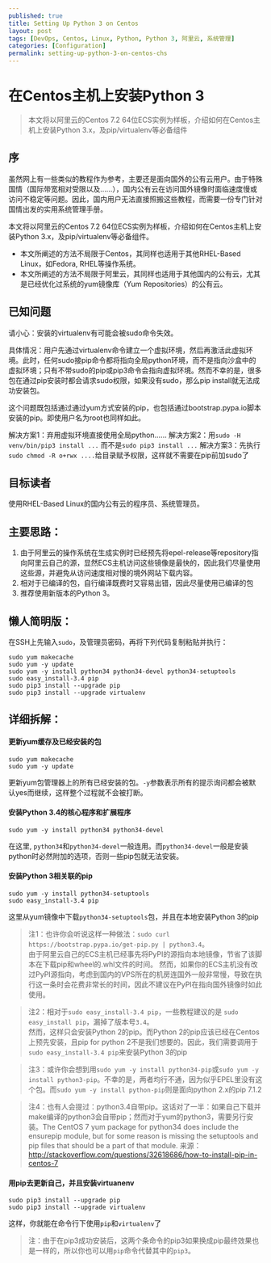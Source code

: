 ```yaml
---
published: true
title: Setting Up Python 3 on Centos
layout: post
tags: [DevOps, Centos, Linux, Python, Python 3, 阿里云, 系统管理]
categories: [Configuration]
permalink: setting-up-python-3-on-centos-chs
---
```

# 在Centos主机上安装Python 3

> 本文将以阿里云的Centos 7.2 64位ECS实例为样板，介绍如何在Centos主机上安装Python 3.x，及pip/virtualenv等必备组件

## 序

虽然网上有一些类似的教程作为参考，主要还是面向国外的公有云用户。由于特殊国情（国际带宽相对受限以及……），国内公有云在访问国外镜像时面临速度慢或访问不稳定等问题。因此，国内用户无法直接照搬这些教程，而需要一份专门针对国情出发的实用系统管理手册。

本文将以阿里云的Centos 7.2 64位ECS实例为样板，介绍如何在Centos主机上安装Python 3.x，及pip/virtualenv等必备组件。
* 本文所阐述的方法不局限于Centos，其同样也适用于其他RHEL-Based Linux，如Fedora, RHEL等操作系统。
* 本文所阐述的方法不局限于阿里云，其同样也适用于其他国内的公有云，尤其是已经优化过系统的yum镜像库（Yum Repositories）的公有云。

## 已知问题

请小心：安装的virtualenv有可能会被sudo命令失效。

具体情况：用户先通过virtualenv命令建立一个虚拟环境，然后再激活此虚拟环境。此时，任何sudo接pip命令都将指向全局python环境，而不是指向沙盒中的虚拟环境；只有不带sudo的pip或pip3命令会指向虚拟环境。然而不幸的是，很多包在通过pip安装时都会请求sudo权限，如果没有sudo，那么pip install就无法成功安装包。

这个问题既包括通过通过yum方式安装的pip，也包括通过bootstrap.pypa.io脚本安装的pip。即使用户名为root也同样如此。

解决方案1：弃用虚拟环境直接使用全局python…… 
解决方案2：用`sudo -H venv/bin/pip3 install ...` 而不是`sudo pip3 install ...`
解决方案3：先执行`sudo chmod -R o+rwx ....`给目录赋予权限，这样就不需要在pip前加sudo了

## 目标读者

使用RHEL-Based Linux的国内公有云的程序员、系统管理员。

## 主要思路：
1. 由于阿里云的操作系统在生成实例时已经预先将epel-release等repository指向阿里云自己的源，显然ECS主机访问这些镜像是最快的，因此我们尽量使用这些源，并避免从访问速度相对慢的境外网站下载内容。
2. 相对于已编译的包，自行编译既费时又容易出错，因此尽量使用已编译的包
3. 推荐使用新版本的Python 3。

## 懒人简明版：

在SSH上先输入`sudo`，及管理员密码，再将下列代码复制粘贴并执行：

    sudo yum makecache
    sudo yum -y update
    sudo yum -y install python34 python34-devel python34-setuptools
    sudo easy_install-3.4 pip
    sudo pip3 install --upgrade pip
    sudo pip3 install --upgrade virtualenv


## 详细拆解：

#### 更新yum缓存及已经安装的包

    sudo yum makecache
    sudo yum -y update

更新yum包管理器上的所有已经安装的包。`-y`参数表示所有的提示询问都会被默认yes而继续，这样整个过程就不会被打断。

#### 安装Python 3.4的核心程序和扩展程序

    sudo yum -y install python34 python34-devel 

在这里, `python34`和`python34-devel`一般连用。而`python34-devel`一般是安装python时必然附加的选项，否则一些pip包就无法安装。


#### 安装Python 3相关联的pip

    sudo yum -y install python34-setuptools
    sudo easy_install-3.4 pip

这里从yum镜像中下载`python34-setuptools`包，并且在本地安装Python 3的pip    
    
> 注1：也许你会听说这样一种做法：`sudo curl https://bootstrap.pypa.io/get-pip.py | python3.4`。<br />
> 由于阿里云自己的ECS主机已经事先将PyPI的源指向本地镜像，节省了该脚本在下载pip和wheel的.whl文件的时间。
> 然而，如果你的ECS主机没有改过PyPI源指向，考虑到国内的VPS所在的机房连国外一般非常慢，导致在执行这一条时会花费非常长的时间，因此不建议在PyPI在指向国外镜像时如此使用。

> 注2：相对于`sudo easy_install-3.4 pip`，一些教程建议的是 `sudo easy_install pip`，漏掉了版本号`3.4`。<br />
> 然而，这样只会安装Python 2的pip。而Python 2的pip应该已经在Centos上预先安装，且pip for python 2不是我们想要的。因此，我们需要调用于`sudo easy_install-3.4 pip`来安装Python 3的pip

> 注3：或许你会想到用`sudo yum -y install python34-pip`或`sudo yum -y install python3-pip`。不幸的是，两者均行不通，因为似乎EPEL里没有这个包。而`sudo yum -y install python-pip`则是面向python 2.x的pip 7.1.2

> 注4：也有人会提过：python3.4自带pip。这话对了一半：如果自己下载并make编译的python3会自带pip；然而对于yum的python3，需要另行安装。The CentOS 7 yum package for python34 does include the ensurepip module, but for some reason is missing the setuptools and pip files that should be a part of that module. 来源：http://stackoverflow.com/questions/32618686/how-to-install-pip-in-centos-7

#### 用pip去更新自己，并且安装virtuanenv

    sudo pip3 install --upgrade pip
    sudo pip3 install --upgrade virtualenv

这样，你就能在命令行下使用`pip`和`virtualenv`了

> 注：由于在pip3成功安装后，这两个条命令的pip3如果换成pip最终效果也是一样的，所以你也可以用`pip`命令代替其中的`pip3`。
